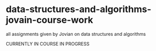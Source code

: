 # data-structures-and-algorithms-jovain-course-work
all assignments given by Jovian on data structures and algorithms

CURRENTLY IN COURSE IN PROGRESS
